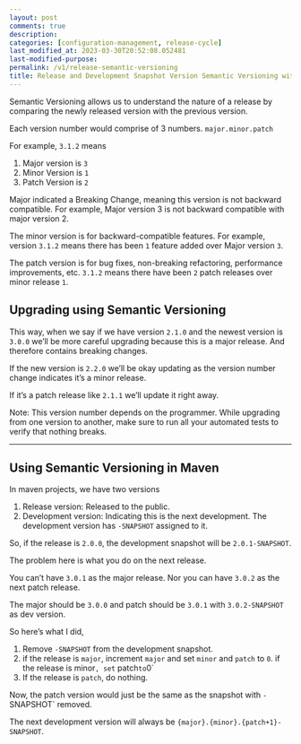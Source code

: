 ```yaml
---
layout: post
comments: true
description: 
categories: [configuration-management, release-cycle]
last_modified_at: 2023-03-30T20:52:08.052481
last-modified-purpose:
permalink: /v1/release-semantic-versioning
title: Release and Development Snapshot Version Semantic Versioning with Maven
---
```


Semantic Versioning allows us to understand the nature of a release by comparing the newly released version with the previous version.

Each version number would comprise of 3 numbers. `major.minor.patch`

For example, `3.1.2` means

1. Major version is `3`
2. Minor Version is `1`
3. Patch Version is `2`

Major indicated a Breaking Change, meaning this version is not backward compatible. For example, Major version 3 is not backward compatible with major version 2.

The minor version is for backward-compatible features. For example, version `3.1.2` means there has been `1` feature added over Major version `3`.

The patch version is for bug fixes, non-breaking refactoring, performance improvements, etc. `3.1.2` means there have been `2` patch releases over minor release `1`.

## Upgrading using Semantic Versioning

This way, when we say if we have version `2.1.0` and the newest version is `3.0.0` we’ll be more careful upgrading because this is a major release. And therefore contains breaking changes.

If the new version is `2.2.0` we’ll be okay updating as the version number change indicates it’s a minor release.

If it’s a patch release like `2.1.1` we’ll update it right away.

Note: This version number depends on the programmer. While upgrading from one version to another, make sure to run all your automated tests to verify that nothing breaks.

---

## Using Semantic Versioning in Maven

In maven projects, we have two versions

1. Release version: Released to the public.
2. Development version: Indicating this is the next development. The development version has `-SNAPSHOT` assigned to it.

So, if the release is `2.0.0`, the development snapshot will be `2.0.1-SNAPSHOT`.

The problem here is what you do on the next release.

You can’t have `3.0.1` as the major release. Nor you can have `3.0.2` as the next patch release.

The major should be `3.0.0` and patch should be `3.0.1` with `3.0.2-SNAPSHOT` as dev version.

So here’s what I did,

1. Remove `-SNAPSHOT` from the development snapshot.
2. if the release is `major`, increment `major` and set `minor` and `patch` to `0`.
if the release is minor`, set` patch`to`0`
3. If the release is `patch`, do nothing.

Now, the patch version would just be the same as the snapshot with `-`SNAPSHOT` removed.

The next development version will always be `{major}.{minor}.{patch+1}-SNAPSHOT`.
